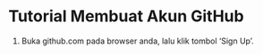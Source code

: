 # Tutorial Membuat Akun GitHub

1.	Buka github.com pada browser anda, lalu klik tombol ‘Sign Up’.
    
